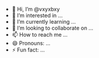 - 👋 Hi, I’m @vxyxbxy
- 👀 I’m interested in ...
- 🌱 I’m currently learning ...
- 💞️ I’m looking to collaborate on ...
- 📫 How to reach me ...
- 😄 Pronouns: ...
- ⚡ Fun fact: ...

<!---
vxyxbxy/vxyxbxy is a ✨ special ✨ repository because its `README.md` (this file) appears on your GitHub profile.
You can click the Preview link to take a look at your changes.
--->
